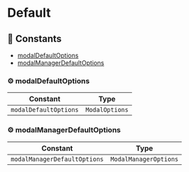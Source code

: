 # Default

## :wrench: Constants

- [modalDefaultOptions](#gear-modaldefaultoptions)
- [modalManagerDefaultOptions](#gear-modalmanagerdefaultoptions)

### :gear: modalDefaultOptions

| Constant | Type |
| ---------- | ---------- |
| `modalDefaultOptions` | `ModalOptions` |

### :gear: modalManagerDefaultOptions

| Constant | Type |
| ---------- | ---------- |
| `modalManagerDefaultOptions` | `ModalManagerOptions` |
